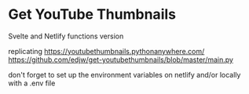 # Get YouTube Thumbnails

Svelte and Netlify functions version

replicating https://youtubethumbnails.pythonanywhere.com/
https://github.com/edjw/get-youtubethumbnails/blob/master/main.py

don't forget to set up the environment variables on netlify and/or locally with a .env file